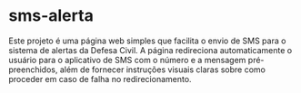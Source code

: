 # sms-alerta
Este projeto é uma página web simples que facilita o envio de SMS para o sistema de alertas da Defesa Civil. A página redireciona automaticamente o usuário para o aplicativo de SMS com o número e a mensagem pré-preenchidos, além de fornecer instruções visuais claras sobre como proceder em caso de falha no redirecionamento.
